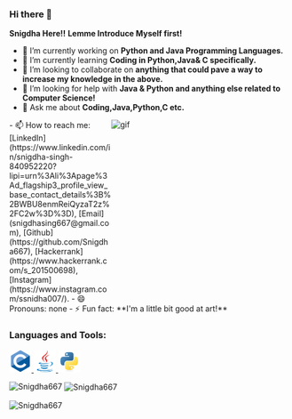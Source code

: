### Hi there 👋
**Snigdha Here!!**
**Lemme Introduce Myself first!**

- 🔭 I’m currently working on **Python and Java Programming Languages.**
- 🌱 I’m currently learning **Coding in Python,Java& C specifically.**
- 👯 I’m looking to collaborate on **anything that could pave a way to increase my knowledge in the above.**
- 🤔 I’m looking for help with **Java & Python and anything else related to Computer Science!**
- 💬 Ask me about **Coding,Java,Python,C etc.**
<p><img alt="gif" align="right" src="https://github.com/Snigdha667/Snigdha667/blob/main/VID-20220316-WA0001.mp4" width="320" height="320" /></p>
- 📫 How to reach me:[LinkedIn](https://www.linkedin.com/in/snigdha-singh-840952220?lipi=urn%3Ali%3Apage%3Ad_flagship3_profile_view_base_contact_details%3B%2BWBU8enmReiQyzaT2z%2FC2w%3D%3D),
[Email](snigdhasing667@gmail.com),
[Github](https://github.com/Snigdha667),
[Hackerrank](https://www.hackerrank.com/s_201500698),[Instagram](https://www.instagram.com/ssnidha007/).
- 😄 Pronouns: none
- ⚡ Fun fact: **I'm a little bit good at art!**
<h3 align="left">Languages and Tools:</h3>
<p align="left"> <a href="https://www.cprogramming.com/" target="_blank"> <img src="https://raw.githubusercontent.com/devicons/devicon/master/icons/c/c-original.svg" alt="c" width="40" height="40"/> </a> <a href="https://www.java.com" target="_blank"> <img src="https://raw.githubusercontent.com/devicons/devicon/master/icons/java/java-original.svg" alt="java" width="40" height="40"/> </a> <a href="https://www.python.org" target="_blank"> <img src="https://raw.githubusercontent.com/devicons/devicon/master/icons/python/python-original.svg" alt="python" width="40" height="40"/> </a> </p>

<p><img align="left" src="https://github-readme-stats.vercel.app/api/top-langs?username=Snigdha667&show_icons=true&locale=en&layout=compact" alt="Snigdha667" /></p>

<p>&nbsp;<img align="center" src="https://github-readme-stats.vercel.app/api?username=Snigdha667&show_icons=true&locale=en" alt="Snigdha667" /></p>

<p><img align="center" src="https://github-readme-streak-stats.herokuapp.com/?user=Snigdha667&" alt="Snigdha667" /></p>






